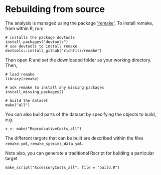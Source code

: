 
# Rebuilding from source

The analysis is managed using the package ['remake'](https://github.com/richfitz/remake). To install remake, from within R, run:

```
# installs the package devtools
install.packages("devtools")
# use devtools to install remake
devtools::install_github("richfitz/remake")
```

Then open R and set the downloaded folder as your working directory. Then,

```
# load remake
library(remake)

# ask remake to install any missing packages
install_missing_packages()

# build the dataset
make("all")
````

You can also build parts of the dataset by specifying the objects to build, e.g.
```
x <- make("ReprodcutiveCosts_all")
```

The different targets that can be built are described within the files `remake.yml`, `remake_species_data.yml`.

Note also, you can generate a traditional Rscript for building a particular target

```
make_script("AccessoryCosts_all", file = "build.R")
```
